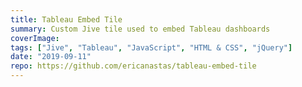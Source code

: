 ```yaml
---
title: Tableau Embed Tile
summary: Custom Jive tile used to embed Tableau dashboards
coverImage:
tags: ["Jive", "Tableau", "JavaScript", "HTML & CSS", "jQuery"]
date: "2019-09-11"
repo: https://github.com/ericanastas/tableau-embed-tile
---
```

